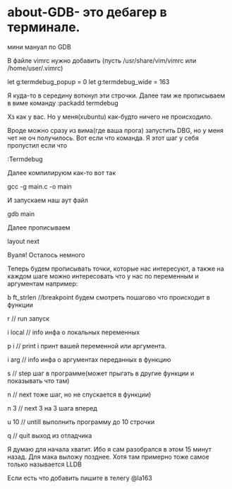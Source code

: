 # about-GDB- это дебагер в терминале. 

мини мануал по GDB

В файле vimrc нужно добавить (пусть /usr/share/vim/vimrc или /home/user/.vimrc)

let g:termdebug_popup = 0
let g:termdebug_wide = 163

Я куда-то в середину воткнул эти строчки.
Далее там же прописываем в виме команду
:packadd termdebug 

Хз как у вас. Но у меня(xubuntu) как-будто ничего не происходило.

Вроде можно сразу из вима(где ваша прога) запустить DBG, но
у меня чет не оч получилось. Вот если что команда. Я этот шаг у себя пропустил если что

:Termdebug

Далее компилируюм как-то вот так

gcc -g main.c -o main

И запускаем наш аут файл

gdb main

Далее прописываем 

layout next

Вуаля! Осталось немного

Теперь будем прописывать точки, которые нас интересуют,
 а также на каждом шаге можно интересовать что у нас по переменным и аргументам
например:

b ft_strlen	//breakpoint будем смотреть пошагово что происходит в функции

r		// run запуск 		

i local		// info  инфа о локальных переменных

p i		// print i принт вашей переменной или аргумента.

i arg		// info  инфа о аргументах переданных в функцию

s		// step	 шаг в программе(может прыгать в другие функции и показывать что там)

n		// next  тоже шаг, но не спускается в функции)

n 3		// next 3 на 3 шага вперед

u 10		// untill выполнить программу до 10 строчки

q		// quit выход из отладчика

Я думаю для начала хватит. Ибо я сам разобрался в этом 15 минут назад. 
Для мака выложу позднее. Хотя там примерно тоже самое только называется LLDB

Если есть что добавить пишите в телегу @la163

